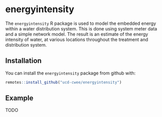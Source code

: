 # energyintensity

The `energyintensity` R package is used to model the embedded energy within a
water distribution system. This is done using system meter data and a simple
network model. The result is an estimate of the energy intensity of water, at
various locations throughout the treatment and distribution system.

## Installation

You can install the `energyintensity` package from github with:

``` r
remotes::install_github("ucd-cwee/energyintensity")
```

## Example

TODO
